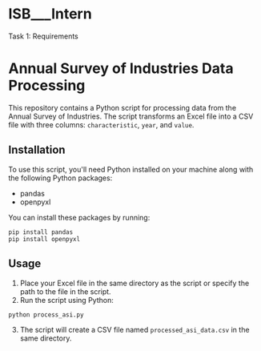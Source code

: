 # ISB___Intern

Task 1: Requirements

# Annual Survey of Industries Data Processing

This repository contains a Python script for processing data from the Annual Survey of Industries. The script transforms an Excel file into a CSV file with three columns: `characteristic`, `year`, and `value`.

## Installation

To use this script, you'll need Python installed on your machine along with the following Python packages:

- pandas
- openpyxl

You can install these packages by running:

```
pip install pandas
pip install openpyxl
```

## Usage

1. Place your Excel file in the same directory as the script or specify the path to the file in the script.
2. Run the script using Python:

```
python process_asi.py
```

3. The script will create a CSV file named `processed_asi_data.csv` in the same directory.

